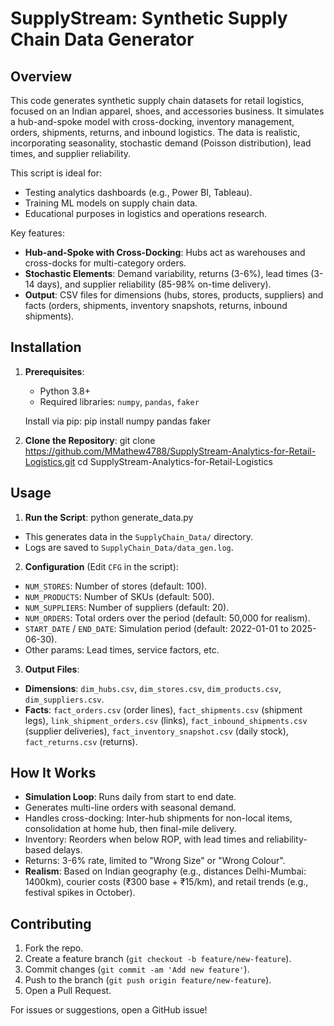 # SupplyStream: Synthetic Supply Chain Data Generator

## Overview

This code generates synthetic supply chain datasets for retail logistics, focused on an Indian apparel, shoes, and accessories business. It simulates a hub-and-spoke model with cross-docking, inventory management, orders, shipments, returns, and inbound logistics. The data is realistic, incorporating seasonality, stochastic demand (Poisson distribution), lead times, and supplier reliability.

This script is ideal for:

- Testing analytics dashboards (e.g., Power BI, Tableau).
- Training ML models on supply chain data.
- Educational purposes in logistics and operations research.

Key features:

- **Hub-and-Spoke with Cross-Docking**: Hubs act as warehouses and cross-docks for multi-category orders.
- **Stochastic Elements**: Demand variability, returns (3-6%), lead times (3-14 days), and supplier reliability (85-98% on-time delivery).
- **Output**: CSV files for dimensions (hubs, stores, products, suppliers) and facts (orders, shipments, inventory snapshots, returns, inbound shipments).

## Installation

1. **Prerequisites**:

   - Python 3.8+
   - Required libraries: `numpy`, `pandas`, `faker`

   Install via pip:
   pip install numpy pandas faker

2. **Clone the Repository**:
   git clone https://github.com/MMathew4788/SupplyStream-Analytics-for-Retail-Logistics.git
   cd SupplyStream-Analytics-for-Retail-Logistics

## Usage

1. **Run the Script**:
   python generate_data.py

- This generates data in the `SupplyChain_Data/` directory.
- Logs are saved to `SupplyChain_Data/data_gen.log`.

2. **Configuration** (Edit `CFG` in the script):

- `NUM_STORES`: Number of stores (default: 100).
- `NUM_PRODUCTS`: Number of SKUs (default: 500).
- `NUM_SUPPLIERS`: Number of suppliers (default: 20).
- `NUM_ORDERS`: Total orders over the period (default: 50,000 for realism).
- `START_DATE` / `END_DATE`: Simulation period (default: 2022-01-01 to 2025-06-30).
- Other params: Lead times, service factors, etc.

3. **Output Files**:

- **Dimensions**: `dim_hubs.csv`, `dim_stores.csv`, `dim_products.csv`, `dim_suppliers.csv`.
- **Facts**: `fact_orders.csv` (order lines), `fact_shipments.csv` (shipment legs), `link_shipment_orders.csv` (links), `fact_inbound_shipments.csv` (supplier deliveries), `fact_inventory_snapshot.csv` (daily stock), `fact_returns.csv` (returns).

## How It Works

- **Simulation Loop**: Runs daily from start to end date.
- Generates multi-line orders with seasonal demand.
- Handles cross-docking: Inter-hub shipments for non-local items, consolidation at home hub, then final-mile delivery.
- Inventory: Reorders when below ROP, with lead times and reliability-based delays.
- Returns: 3-6% rate, limited to "Wrong Size" or "Wrong Colour".
- **Realism**: Based on Indian geography (e.g., distances Delhi-Mumbai: 1400km), courier costs (₹300 base + ₹15/km), and retail trends (e.g., festival spikes in October).

## Contributing

1. Fork the repo.
2. Create a feature branch (`git checkout -b feature/new-feature`).
3. Commit changes (`git commit -am 'Add new feature'`).
4. Push to the branch (`git push origin feature/new-feature`).
5. Open a Pull Request.

For issues or suggestions, open a GitHub issue!
